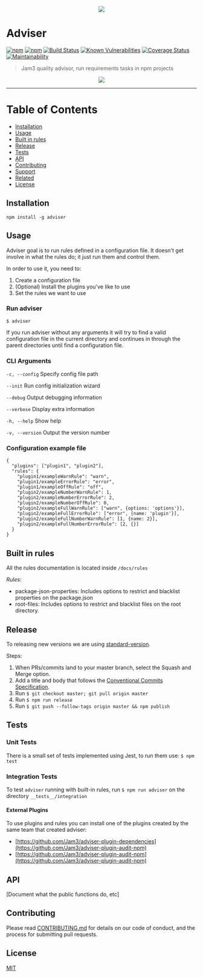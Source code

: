 <p align="center">
  <a href="https://terminalizer.com">
    <img src="https://res.cloudinary.com/dvttn4ece/image/upload/v1569813662/logo-adviser.png"/>
  </a>
</p>

# Adviser

[![npm](https://img.shields.io/npm/v/adviser.svg)](https://www.npmjs.com/package/adviser)
[![npm](https://img.shields.io/npm/l/adviser.svg)](https://github.com/jam3/adviser/blob/master/LICENSE)
[![Build Status](https://travis-ci.org/Jam3/adviser.svg?branch=master)](https://travis-ci.org/Jam3/adviser)
[![Known Vulnerabilities](https://snyk.io/test/github/jam3/adviser/badge.svg)](https://snyk.io/test/github/jam3/adviser)
[![Coverage Status](https://coveralls.io/repos/github/Jam3/adviser/badge.svg?branch=master)](https://coveralls.io/github/Jam3/adviser?branch=master)
[![Maintainability](https://api.codeclimate.com/v1/badges/c3e02561069853a74f9b/maintainability)](https://codeclimate.com/github/Jam3/adviser/maintainability)

> Jam3 quality advisor, run requirements tasks in npm projects

<p align="center"><img src="/img/demo.gif?raw=true"/></p>

---

# Table of Contents

- [Installation](#installation)
- [Usage](#usage)
- [Built in rules](#built-in-rules)
- [Release](#release)
- [Tests](#tests)
- [API](#api)
- [Contributing](#contributing)
- [Support](#support)
- [Related](#related)
- [License](#license)

## Installation

```
npm install -g adviser
```

## Usage

Adviser goal is to run rules defined in a configuration file. It doesn't get involve in what the rules do; it just run them and control them.

In order to use it, you need to:

1. Create a configuration file
2. (Optional) Install the plugins you've like to use
3. Set the rules we want to use

### Run adviser

`$ adviser`

If you run adviser without any arguments it will try to find a valid configuration file in the current directory and continues in through the parent directories until find a configuration file.

### CLI Arguments

`-c, --config` Specify config file path

`--init` Run config initialization wizard

`--debug` Output debugging information

`--verbose` Display extra information

`-h, --help` Show help

`-v, --version` Output the version number

### Configuration example file

```
{
  "plugins": ["plugin1", "plugin2"],
  "rules": {
    "plugin1/exampleWarnRule": "warn",
    "plugin1/exampleErrorRule": "error",
    "plugin1/exampleOffRule": "off",
    "plugin2/exampleNumberWarnRule": 1,
    "plugin2/exampleNumberErrorRule": 2,
    "plugin2/exampleNumberOffRule": 0,
    "plugin2/exampleFullWarnRule": ["warn", {options: 'options'}],
    "plugin2/exampleFullErrorRule": ["error", {name: 'plugin'}],
    "plugin2/exampleFullNumberWarnRule": [1, {name: 2}],
    "plugin2/exampleFullNumberErrorRule": [2, {}]
  }
}
```

## Built in rules

All the rules documentation is located inside `/docs/rules`

_Rules_:

- package-json-properties: Includes options to restrict and blacklist properties on the package.json
- root-files: Includes options to restrict and blacklist files on the root directory.

## Release

To releasing new versions we are using [standard-version](https://github.com/conventional-changelog/standard-version).

Steps:

1. When PRs/commits land to your master branch, select the Squash and Merge option.
2. Add a title and body that follows the [Conventional Commits Specification](https://www.conventionalcommits.org).
3. Run `$ git checkout master; git pull origin master`
4. Run `$ npm run release`
5. Run `$ git push --follow-tags origin master && npm publish`

## Tests

### Unit Tests

There is a small set of tests implemented using Jest, to run them use: `$ npm test`

### Integration Tests

To test `adviser` running with built-in rules, run `$ npm run adviser` on the directory `__tests__/integration`

#### External Plugins

To use plugins and rules you can install one of the plugins created by the same team that created adviser:

- [https://github.com/Jam3/adviser-plugin-dependencies](https://github.com/Jam3/adviser-plugin-audit-npm)
- [https://github.com/Jam3/adviser-plugin-audit-npm](https://github.com/Jam3/adviser-plugin-audit-npm)

## API

[Document what the public functions do, etc]

## Contributing

Please read [CONTRIBUTING.md](CONTRIBUTING.md) for details on our code of conduct, and the process for submitting
pull requests.

## License

[MIT](LICENSE)

